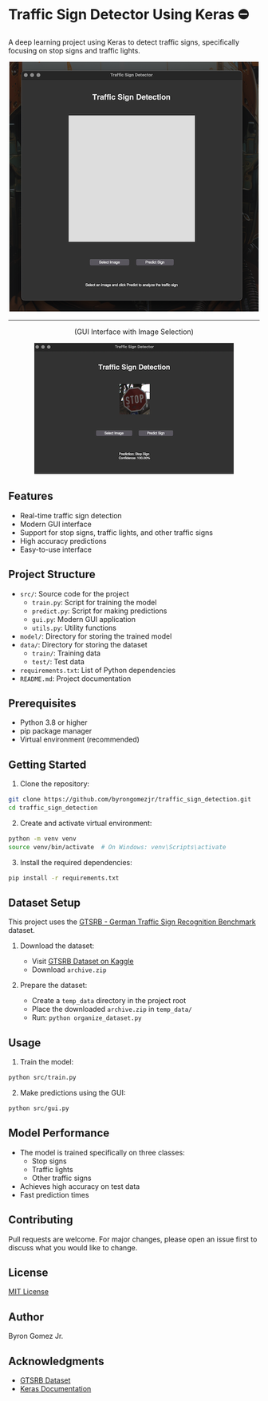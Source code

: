# Traffic Sign Detector Using Keras ⛔️

A deep learning project using Keras to detect traffic signs, specifically focusing on stop signs and traffic lights.

<div id="screenshots" align="center">

![Traffic Sign Detection GUI](assets/launch.png)

---
(GUI Interface with Image Selection)

![Prediction Example](assets/prediction.png)

</div>

## Features
- Real-time traffic sign detection
- Modern GUI interface
- Support for stop signs, traffic lights, and other traffic signs
- High accuracy predictions
- Easy-to-use interface

## Project Structure

- `src/`: Source code for the project
  - `train.py`: Script for training the model
  - `predict.py`: Script for making predictions
  - `gui.py`: Modern GUI application
  - `utils.py`: Utility functions
- `model/`: Directory for storing the trained model
- `data/`: Directory for storing the dataset
  - `train/`: Training data
  - `test/`: Test data
- `requirements.txt`: List of Python dependencies
- `README.md`: Project documentation

## Prerequisites
- Python 3.8 or higher
- pip package manager
- Virtual environment (recommended)

## Getting Started

1. Clone the repository:
```bash
git clone https://github.com/byrongomezjr/traffic_sign_detection.git
cd traffic_sign_detection
```

2. Create and activate virtual environment:
```bash
python -m venv venv
source venv/bin/activate  # On Windows: venv\Scripts\activate
```

3. Install the required dependencies:
```bash
pip install -r requirements.txt
```

## Dataset Setup

This project uses the [GTSRB - German Traffic Sign Recognition Benchmark](https://www.kaggle.com/datasets/meowmeowmeowmeowmeow/gtsrb-german-traffic-sign) dataset.

1. Download the dataset:
   - Visit [GTSRB Dataset on Kaggle](https://www.kaggle.com/datasets/meowmeowmeowmeowmeow/gtsrb-german-traffic-sign)
   - Download `archive.zip`

2. Prepare the dataset:
   - Create a `temp_data` directory in the project root
   - Place the downloaded `archive.zip` in `temp_data/`
   - Run: `python organize_dataset.py`

## Usage

1. Train the model:
```bash
python src/train.py
```

2. Make predictions using the GUI:
```bash
python src/gui.py
```

## Model Performance
- The model is trained specifically on three classes:
  - Stop signs
  - Traffic lights
  - Other traffic signs
- Achieves high accuracy on test data
- Fast prediction times

## Contributing
Pull requests are welcome. For major changes, please open an issue first to discuss what you would like to change.

## License
[MIT License](LICENSE)

## Author
Byron Gomez Jr.

## Acknowledgments
- [GTSRB Dataset](https://www.kaggle.com/datasets/meowmeowmeowmeowmeow/gtsrb-german-traffic-sign)
- [Keras Documentation](https://keras.io/)